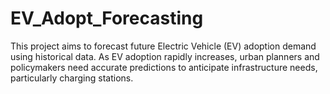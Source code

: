 # EV_Adopt_Forecasting
This project aims to forecast future Electric Vehicle (EV) adoption demand using historical data. As EV adoption rapidly increases, urban planners and policymakers need accurate predictions to anticipate infrastructure needs, particularly charging stations.
